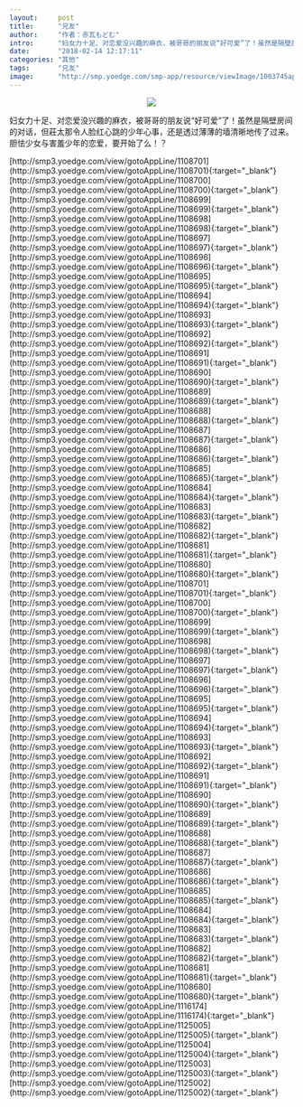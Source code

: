 ```yaml
---
layout:     post
title:      "兄友"
author:     "作者：赤瓦もどむ"
intro:      "妇女力十足、对恋爱没兴趣的麻衣，被哥哥的朋友说“好可爱”了！虽然是隔壁房间的对话，但莊太那令人脸红心跳的少年心事，还是透过薄薄的墙清晰地传了过来。胆怯少女与害羞少年的恋爱，要开始了么！？"
date:       "2018-02-14 12:17:11"
categories: "其他"
tags:       "兄友"
image:      "http://smp.yoedge.com/smp-app/resource/viewImage/1003745appline.png"
---
```

<div style="text-align: center">
<p><img src="http://smp.yoedge.com/smp-app/resource/viewImage/1003745appline.png"/></p>
</div>
<p class="post-meta">
<span>妇女力十足、对恋爱没兴趣的麻衣，被哥哥的朋友说“好可爱”了！虽然是隔壁房间的对话，但莊太那令人脸红心跳的少年心事，还是透过薄薄的墙清晰地传了过来。胆怯少女与害羞少年的恋爱，要开始了么！？</span>
</p>
[http://smp3.yoedge.com/view/gotoAppLine/1108701](http://smp3.yoedge.com/view/gotoAppLine/1108701){:target="_blank"}
[http://smp3.yoedge.com/view/gotoAppLine/1108700](http://smp3.yoedge.com/view/gotoAppLine/1108700){:target="_blank"}
[http://smp3.yoedge.com/view/gotoAppLine/1108699](http://smp3.yoedge.com/view/gotoAppLine/1108699){:target="_blank"}
[http://smp3.yoedge.com/view/gotoAppLine/1108698](http://smp3.yoedge.com/view/gotoAppLine/1108698){:target="_blank"}
[http://smp3.yoedge.com/view/gotoAppLine/1108697](http://smp3.yoedge.com/view/gotoAppLine/1108697){:target="_blank"}
[http://smp3.yoedge.com/view/gotoAppLine/1108696](http://smp3.yoedge.com/view/gotoAppLine/1108696){:target="_blank"}
[http://smp3.yoedge.com/view/gotoAppLine/1108695](http://smp3.yoedge.com/view/gotoAppLine/1108695){:target="_blank"}
[http://smp3.yoedge.com/view/gotoAppLine/1108694](http://smp3.yoedge.com/view/gotoAppLine/1108694){:target="_blank"}
[http://smp3.yoedge.com/view/gotoAppLine/1108693](http://smp3.yoedge.com/view/gotoAppLine/1108693){:target="_blank"}
[http://smp3.yoedge.com/view/gotoAppLine/1108692](http://smp3.yoedge.com/view/gotoAppLine/1108692){:target="_blank"}
[http://smp3.yoedge.com/view/gotoAppLine/1108691](http://smp3.yoedge.com/view/gotoAppLine/1108691){:target="_blank"}
[http://smp3.yoedge.com/view/gotoAppLine/1108690](http://smp3.yoedge.com/view/gotoAppLine/1108690){:target="_blank"}
[http://smp3.yoedge.com/view/gotoAppLine/1108689](http://smp3.yoedge.com/view/gotoAppLine/1108689){:target="_blank"}
[http://smp3.yoedge.com/view/gotoAppLine/1108688](http://smp3.yoedge.com/view/gotoAppLine/1108688){:target="_blank"}
[http://smp3.yoedge.com/view/gotoAppLine/1108687](http://smp3.yoedge.com/view/gotoAppLine/1108687){:target="_blank"}
[http://smp3.yoedge.com/view/gotoAppLine/1108686](http://smp3.yoedge.com/view/gotoAppLine/1108686){:target="_blank"}
[http://smp3.yoedge.com/view/gotoAppLine/1108685](http://smp3.yoedge.com/view/gotoAppLine/1108685){:target="_blank"}
[http://smp3.yoedge.com/view/gotoAppLine/1108684](http://smp3.yoedge.com/view/gotoAppLine/1108684){:target="_blank"}
[http://smp3.yoedge.com/view/gotoAppLine/1108683](http://smp3.yoedge.com/view/gotoAppLine/1108683){:target="_blank"}
[http://smp3.yoedge.com/view/gotoAppLine/1108682](http://smp3.yoedge.com/view/gotoAppLine/1108682){:target="_blank"}
[http://smp3.yoedge.com/view/gotoAppLine/1108681](http://smp3.yoedge.com/view/gotoAppLine/1108681){:target="_blank"}
[http://smp3.yoedge.com/view/gotoAppLine/1108680](http://smp3.yoedge.com/view/gotoAppLine/1108680){:target="_blank"}
[http://smp3.yoedge.com/view/gotoAppLine/1108701](http://smp3.yoedge.com/view/gotoAppLine/1108701){:target="_blank"}
[http://smp3.yoedge.com/view/gotoAppLine/1108700](http://smp3.yoedge.com/view/gotoAppLine/1108700){:target="_blank"}
[http://smp3.yoedge.com/view/gotoAppLine/1108699](http://smp3.yoedge.com/view/gotoAppLine/1108699){:target="_blank"}
[http://smp3.yoedge.com/view/gotoAppLine/1108698](http://smp3.yoedge.com/view/gotoAppLine/1108698){:target="_blank"}
[http://smp3.yoedge.com/view/gotoAppLine/1108697](http://smp3.yoedge.com/view/gotoAppLine/1108697){:target="_blank"}
[http://smp3.yoedge.com/view/gotoAppLine/1108696](http://smp3.yoedge.com/view/gotoAppLine/1108696){:target="_blank"}
[http://smp3.yoedge.com/view/gotoAppLine/1108695](http://smp3.yoedge.com/view/gotoAppLine/1108695){:target="_blank"}
[http://smp3.yoedge.com/view/gotoAppLine/1108694](http://smp3.yoedge.com/view/gotoAppLine/1108694){:target="_blank"}
[http://smp3.yoedge.com/view/gotoAppLine/1108693](http://smp3.yoedge.com/view/gotoAppLine/1108693){:target="_blank"}
[http://smp3.yoedge.com/view/gotoAppLine/1108692](http://smp3.yoedge.com/view/gotoAppLine/1108692){:target="_blank"}
[http://smp3.yoedge.com/view/gotoAppLine/1108691](http://smp3.yoedge.com/view/gotoAppLine/1108691){:target="_blank"}
[http://smp3.yoedge.com/view/gotoAppLine/1108690](http://smp3.yoedge.com/view/gotoAppLine/1108690){:target="_blank"}
[http://smp3.yoedge.com/view/gotoAppLine/1108689](http://smp3.yoedge.com/view/gotoAppLine/1108689){:target="_blank"}
[http://smp3.yoedge.com/view/gotoAppLine/1108688](http://smp3.yoedge.com/view/gotoAppLine/1108688){:target="_blank"}
[http://smp3.yoedge.com/view/gotoAppLine/1108687](http://smp3.yoedge.com/view/gotoAppLine/1108687){:target="_blank"}
[http://smp3.yoedge.com/view/gotoAppLine/1108686](http://smp3.yoedge.com/view/gotoAppLine/1108686){:target="_blank"}
[http://smp3.yoedge.com/view/gotoAppLine/1108685](http://smp3.yoedge.com/view/gotoAppLine/1108685){:target="_blank"}
[http://smp3.yoedge.com/view/gotoAppLine/1108684](http://smp3.yoedge.com/view/gotoAppLine/1108684){:target="_blank"}
[http://smp3.yoedge.com/view/gotoAppLine/1108683](http://smp3.yoedge.com/view/gotoAppLine/1108683){:target="_blank"}
[http://smp3.yoedge.com/view/gotoAppLine/1108682](http://smp3.yoedge.com/view/gotoAppLine/1108682){:target="_blank"}
[http://smp3.yoedge.com/view/gotoAppLine/1108681](http://smp3.yoedge.com/view/gotoAppLine/1108681){:target="_blank"}
[http://smp3.yoedge.com/view/gotoAppLine/1108680](http://smp3.yoedge.com/view/gotoAppLine/1108680){:target="_blank"}
[http://smp3.yoedge.com/view/gotoAppLine/1116174](http://smp3.yoedge.com/view/gotoAppLine/1116174){:target="_blank"}
[http://smp3.yoedge.com/view/gotoAppLine/1125005](http://smp3.yoedge.com/view/gotoAppLine/1125005){:target="_blank"}
[http://smp3.yoedge.com/view/gotoAppLine/1125004](http://smp3.yoedge.com/view/gotoAppLine/1125004){:target="_blank"}
[http://smp3.yoedge.com/view/gotoAppLine/1125003](http://smp3.yoedge.com/view/gotoAppLine/1125003){:target="_blank"}
[http://smp3.yoedge.com/view/gotoAppLine/1125002](http://smp3.yoedge.com/view/gotoAppLine/1125002){:target="_blank"}


